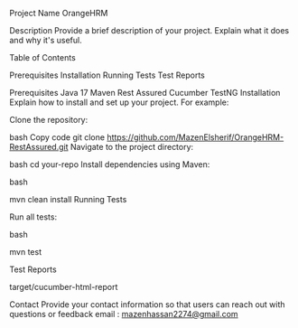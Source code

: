 Project Name
OrangeHRM

Description
Provide a brief description of your project. Explain what it does and why it's useful.

Table of Contents

Prerequisites
Installation
Running Tests
Test Reports


Prerequisites
Java 17
Maven
Rest Assured
Cucumber
TestNG
Installation
Explain how to install and set up your project. For example:

Clone the repository:

bash
Copy code
git clone https://github.com/MazenElsherif/OrangeHRM-RestAssured.git
Navigate to the project directory:

bash
cd your-repo
Install dependencies using Maven:

bash

mvn clean install
Running Tests


Run all tests:

bash

mvn test

Test Reports

target/cucumber-html-report

Contact
Provide your contact information so that users can reach out with questions or feedback email : mazenhassan2274@gmail.com






